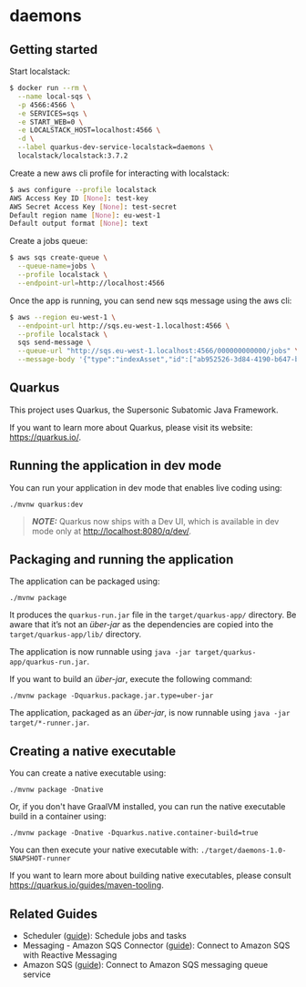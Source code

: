 # daemons

## Getting started

Start localstack:

```bash 
$ docker run --rm \
  --name local-sqs \
  -p 4566:4566 \
  -e SERVICES=sqs \
  -e START_WEB=0 \
  -e LOCALSTACK_HOST=localhost:4566 \
  -d \
  --label quarkus-dev-service-localstack=daemons \
  localstack/localstack:3.7.2
```

Create a new aws cli profile for interacting with localstack:

```bash
$ aws configure --profile localstack
AWS Access Key ID [None]: test-key
AWS Secret Access Key [None]: test-secret
Default region name [None]: eu-west-1
Default output format [None]: text
```

Create a jobs queue:

```bash
$ aws sqs create-queue \
  --queue-name=jobs \
  --profile localstack \
  --endpoint-url=http://localhost:4566
```

Once the app is running, you can send new sqs message using the aws cli:

```bash
$ aws --region eu-west-1 \
  --endpoint-url http://sqs.eu-west-1.localhost:4566 \
  --profile localstack \
  sqs send-message \
  --queue-url "http://sqs.eu-west-1.localhost:4566/000000000000/jobs" \
  --message-body '{"type":"indexAsset","id":["ab952526-3d84-4190-b647-b31a8a64ad50"]}'
```


## Quarkus

This project uses Quarkus, the Supersonic Subatomic Java Framework.

If you want to learn more about Quarkus, please visit its
website: <https://quarkus.io/>.

## Running the application in dev mode

You can run your application in dev mode that enables live coding using:

```shell script
./mvnw quarkus:dev
```

> **_NOTE:_**  Quarkus now ships with a Dev UI, which is available in dev mode
> only at <http://localhost:8080/q/dev/>.

## Packaging and running the application

The application can be packaged using:

```shell script
./mvnw package
```

It produces the `quarkus-run.jar` file in the `target/quarkus-app/` directory.
Be aware that it’s not an _über-jar_ as the dependencies are copied into the
`target/quarkus-app/lib/` directory.

The application is now runnable using
`java -jar target/quarkus-app/quarkus-run.jar`.

If you want to build an _über-jar_, execute the following command:

```shell script
./mvnw package -Dquarkus.package.jar.type=uber-jar
```

The application, packaged as an _über-jar_, is now runnable using
`java -jar target/*-runner.jar`.

## Creating a native executable

You can create a native executable using:

```shell script
./mvnw package -Dnative
```

Or, if you don't have GraalVM installed, you can run the native executable build
in a container using:

```shell script
./mvnw package -Dnative -Dquarkus.native.container-build=true
```

You can then execute your native executable with:
`./target/daemons-1.0-SNAPSHOT-runner`

If you want to learn more about building native executables, please
consult <https://quarkus.io/guides/maven-tooling>.

## Related Guides

- Scheduler ([guide](https://quarkus.io/guides/scheduler)): Schedule jobs and
  tasks
- Messaging - Amazon SQS
  Connector ([guide](https://docs.quarkiverse.io/quarkus-amazon-services/dev/amazon-sqs.html)):
  Connect to Amazon SQS with Reactive Messaging
- Amazon
  SQS ([guide](https://docs.quarkiverse.io/quarkus-amazon-services/dev/amazon-sqs.html)):
  Connect to Amazon SQS messaging queue service
